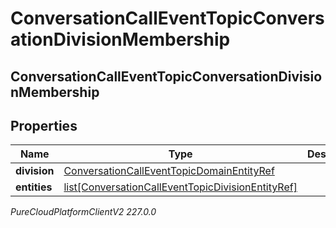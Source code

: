 # ConversationCallEventTopicConversationDivisionMembership

## ConversationCallEventTopicConversationDivisionMembership

## Properties

|Name | Type | Description | Notes|
|------------ | ------------- | ------------- | -------------|
| **division** | [ConversationCallEventTopicDomainEntityRef](ConversationCallEventTopicDomainEntityRef) |  | [optional] |
| **entities** | [list[ConversationCallEventTopicDivisionEntityRef]](ConversationCallEventTopicDivisionEntityRef) |  | [optional] |



_PureCloudPlatformClientV2 227.0.0_
